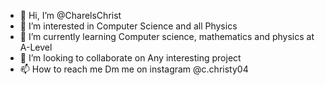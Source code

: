 - 👋 Hi, I’m @CharelsChrist
- 👀 I’m interested in Computer Science and  all Physics
- 🌱 I’m currently learning Computer science, mathematics and physics at A-Level
- 💞️ I’m looking to collaborate on Any interesting project
- 📫 How to reach me Dm me on instagram @c.christy04

